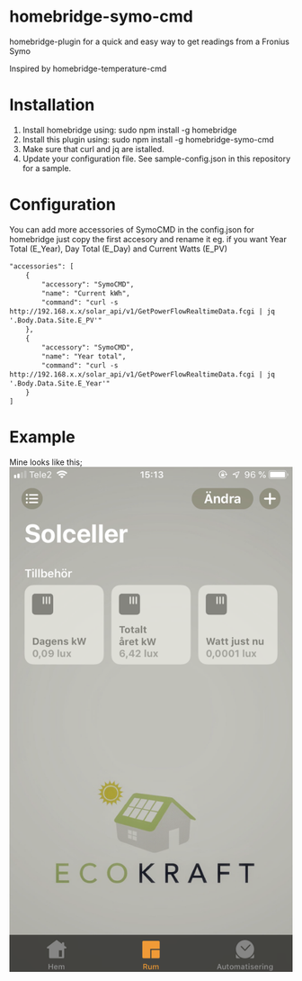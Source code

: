 # homebridge-symo-cmd
homebridge-plugin for a quick and easy way to get readings from a Fronius Symo

Inspired by homebridge-temperature-cmd

# Installation

1. Install homebridge using: sudo npm install -g homebridge
2. Install this plugin using: sudo npm install -g homebridge-symo-cmd
3. Make sure that curl and jq are istalled.
4. Update your configuration file. See sample-config.json in this repository for a sample.

# Configuration

You can add more accessories of SymoCMD in the config.json for homebridge 
just copy the first accesory and rename it eg. if you want Year Total (E_Year), Day Total (E_Day) and Current Watts (E_PV)

```
"accessories": [
    {
        "accessory": "SymoCMD",
        "name": "Current kWh",
        "command": "curl -s http://192.168.x.x/solar_api/v1/GetPowerFlowRealtimeData.fcgi | jq '.Body.Data.Site.E_PV'"
    },
    {
        "accessory": "SymoCMD",
        "name": "Year total",
        "command": "curl -s http://192.168.x.x/solar_api/v1/GetPowerFlowRealtimeData.fcgi | jq '.Body.Data.Site.E_Year'"
    }
]
```

# Example

Mine looks like this;
![Screenshot](IMG_7964.PNG)
